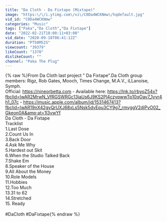 ```yaml
---
title: "Da Cloth - Da Fixtape (Mixtape)"
image: "https:\/\/i.ytimg.com\/vi\/C0Da4WCKNmw\/hqdefault.jpg"
vid_id: "C0Da4WCKNmw"
categories: "Music"
tags: ["Paka","Da Cloth","Da Fixtape"]
date: "2022-02-21T18:00:11+03:00"
vid_date: "2020-09-18T06:41:12Z"
duration: "PT50M52S"
viewcount: "39379"
likeCount: "1370"
dislikeCount: ""
channel: "Paka The Plug"
---
```

{% raw %}From Da Cloth last project &quot; Da Fixtape&quot;.Da Cloth group members:  Rigz, Rob Gates, Mooch,  Times Change, M.A.V., iLLanoise, Symph. <br />Official: <a rel="nofollow" target="blank" href="https://nineorbetta.com">https://nineorbetta.com</a> -  Available here: <a rel="nofollow" target="blank" href="https://lnk.to/rbyoZ54x?fbclid=IwAR2MrwN_VfRGSWRGc13jaUs6J9KS2Pl4czypwwTp10qOav7_1yyr4h1_07c">https://lnk.to/rbyoZ54x?fbclid=IwAR2MrwN_VfRGSWRGc13jaUs6J9KS2Pl4czypwwTp10qOav7_1yyr4h1_07c</a> - <a rel="nofollow" target="blank" href="https://music.apple.com/album/id/1531467413?fbclid=IwAR19nX42gyQrUXJ68xLs5Nsk5dvEpu3CY9g7_rmvggV2djPyO02_Gkeon0A&amp;at=1l3vwYf">https://music.apple.com/album/id/1531467413?fbclid=IwAR19nX42gyQrUXJ68xLs5Nsk5dvEpu3CY9g7_rmvggV2djPyO02_Gkeon0A&amp;at=1l3vwYf</a><br />Da Cloth - Da Fixtape<br />Tracklist<br />1.Last Dose<br />2.Count Us In<br />3.Back Door <br />4.Ask Me Why<br />5.Hardest out Skit<br />6.When the Studio Talked Back <br />7.Shake Em<br />8.Speaker of the House<br />9.All About the Money <br />10.Role Models<br />11.Hobbies  <br />12.Too Much <br />13.31 to 62<br />14.Stretched <br />15. Ready<br /><br />#DaCloth #DaFixtape{% endraw %}
